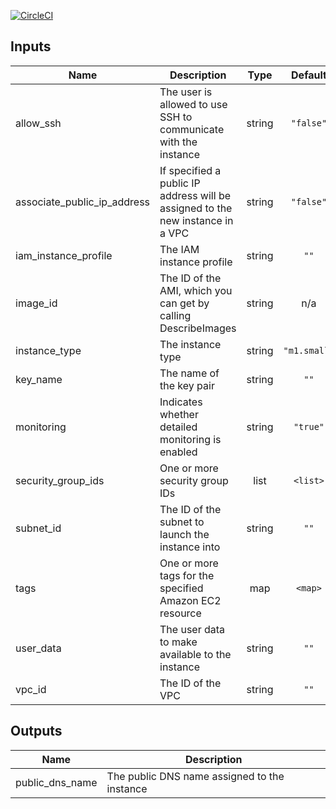 [![CircleCI](https://circleci.com/gh/jasonwalsh/terraform-aws-haproxy.svg?style=svg)](https://circleci.com/gh/jasonwalsh/terraform-aws-haproxy)

## Inputs

| Name | Description | Type | Default | Required |
|------|-------------|:----:|:-----:|:-----:|
| allow\_ssh | The user is allowed to use SSH to communicate with the instance | string | `"false"` | no |
| associate\_public\_ip\_address | If specified a public IP address will be assigned to the new instance in a VPC | string | `"false"` | no |
| iam\_instance\_profile | The IAM instance profile | string | `""` | no |
| image\_id | The ID of the AMI, which you can get by calling DescribeImages | string | n/a | yes |
| instance\_type | The instance type | string | `"m1.small"` | no |
| key\_name | The name of the key pair | string | `""` | no |
| monitoring | Indicates whether detailed monitoring is enabled | string | `"true"` | no |
| security\_group\_ids | One or more security group IDs | list | `<list>` | no |
| subnet\_id | The ID of the subnet to launch the instance into | string | `""` | no |
| tags | One or more tags for the specified Amazon EC2 resource | map | `<map>` | no |
| user\_data | The user data to make available to the instance | string | `""` | no |
| vpc\_id | The ID of the VPC | string | `""` | no |

## Outputs

| Name | Description |
|------|-------------|
| public\_dns\_name | The public DNS name assigned to the instance |

